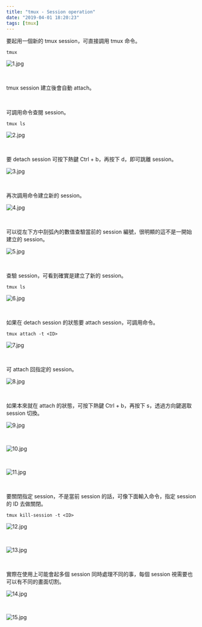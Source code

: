 ```yaml
---
title: "tmux - Session operation"
date: "2019-04-01 18:20:23"
tags: [tmux]
---
```



要起用一個新的 tmux session，可直接調用 tmux 命令。  

<!-- More -->

    tmux

![1.jpg](1.jpg)

<br/>


tmux session 建立後會自動 attach。  

<br/>


可調用命令查閱 session。  

    tmux ls

![2.jpg](2.jpg)

<br/>


要 detach session 可按下熱鍵 Ctrl + b，再按下 d，即可跳離 session。  

![3.jpg](3.jpg)

<br/>


再次調用命令建立新的 session。  

![4.jpg](4.jpg)

<br/>


可以從左下方中刮弧內的數值查驗當前的 session 編號，很明顯的這不是一開始建立的 session。  

![5.jpg](5.jpg)

<br/>


查驗 session，可看到確實是建立了新的 session。  

    tmux ls

![6.jpg](6.jpg)

<br/>


如果在 detach session 的狀態要 attach session，可調用命令。  

    tmux attach -t <ID>

![7.jpg](7.jpg)

<br/>


可 attach 回指定的 session。  

![8.jpg](8.jpg)

<br/>


如果本來就在 attach 的狀態，可按下熱鍵 Ctrl + b，再按下 s，透過方向鍵選取 session 切換。  

![9.jpg](9.jpg)

<br/>


![10.jpg](10.jpg)

<br/>


![11.jpg](11.jpg)

<br/>


要關閉指定 session，不是當前 session 的話，可像下面輸入命令，指定 session 的 ID 去做關閉。  

    tmux kill-session -t <ID>

![12.jpg](12.jpg)

<br/>


![13.jpg](13.jpg)

<br/>


實際在使用上可能會起多個 session 同時處理不同的事，每個 session 視需要也可以有不同的畫面切割。  

![14.jpg](14.jpg)

<br/>


![15.jpg](15.jpg)
